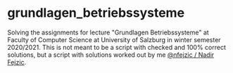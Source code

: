 # grundlagen_betriebssysteme

Solving the assignments for lecture "Grundlagen Betriebssysteme" at Faculty of Computer Science at University of Salzburg in winter semester 2020/2021.
This is not meant to be a script with checked and 100% correct solutions, but a script with solutions worked out by me [@nfejzic / Nadir Fejzic](https://www.github.com/nfejzic).
